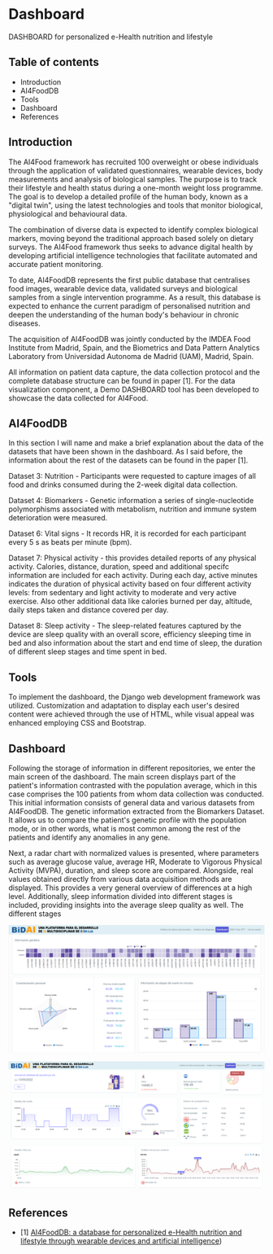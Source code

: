 # Dashboard
DASHBOARD for personalized e-Health nutrition and lifestyle

## Table of contents
- Introduction
- AI4FoodDB
- Tools
- Dashboard
- References

## Introduction


The AI4Food framework has recruited 100 overweight or obese individuals through the application of validated questionnaires, wearable devices, body measurements and analysis of biological samples. The purpose is to track their lifestyle and health status during a one-month weight loss programme. The goal is to develop a detailed profile of the human body, known as a "digital twin", using the latest technologies and tools that monitor biological, physiological and behavioural data.

The combination of diverse data is expected to identify complex biological markers, moving beyond the traditional approach based solely on dietary surveys. The AI4Food framework thus seeks to advance digital health by developing artificial intelligence technologies that facilitate automated and accurate patient monitoring.

To date, AI4FoodDB represents the first public database that centralises food images, wearable device data, validated surveys and biological samples from a single intervention programme. As a result, this database is expected to enhance the current paradigm of personalised nutrition and deepen the understanding of the human body's behaviour in chronic diseases.

The acquisition of AI4FoodDB was jointly conducted by the IMDEA Food Institute from Madrid, Spain, and the Biometrics and Data Pattern Analytics Laboratory from Universidad Autonoma de Madrid (UAM), Madrid, Spain. 

All information on patient data capture, the data collection protocol and the complete database structure can be found in paper [1]. For the data visualization component, a Demo DASHBOARD tool has been developed to showcase the data collected for AI4Food.


## AI4FoodDB
In this section I will name and make a brief explanation about the data of the datasets that have been shown in the dashboard. As I said before, the information about the rest of the datasets can be found in the paper [1].

Dataset 3: Nutrition - Participants were requested to capture images of all food and drinks consumed during the 2-week digital data collection.

Dataset 4: Biomarkers - Genetic information a series of single-nucleotide polymorphisms associated with metabolism, nutrition and immune system deterioration were measured. 

Dataset 6: Vital signs - It records HR, it is recorded for each participant every 5 s as beats per minute (bpm).

Dataset 7: Physical activity - this provides detailed reports of any physical activity. Calories, distance, duration, speed and additional specifc information are included for each activity. During each day, active minutes indicates the duration of physical activity based on four different activity levels: from sedentary and light activity to moderate and very active exercise. Also other additional data like calories burned per day, altitude, daily steps taken and distance covered per day.

Dataset 8: Sleep activity - The sleep-related features captured by the device are sleep quality with an overall score, efficiency sleeping time in bed and also information about the start and end time of sleep, the duration of different sleep stages and time spent in bed.

## Tools
To implement the dashboard, the Django web development framework was utilized. Customization and adaptation to display each user's desired content were achieved through the use of HTML, while visual appeal was enhanced employing CSS and Bootstrap.

## Dashboard

Following the storage of information in different repositories, we enter the main screen of the dashboard. The main screen displays part of the patient's information contrasted with the population average, which in this case comprises the 100 patients from whom data collection was conducted. This initial information consists of general data and various datasets from AI4FoodDB. The genetic information extracted from the Biomarkers Dataset. It allows us to compare the patient's genetic profile with the population mode, or in other words, what is most common among the rest of the patients and identify any anomalies in any gene.

Next, a radar chart with normalized values is presented, where parameters such as average glucose value, average HR, Moderate to Vigorous Physical Activity (MVPA), duration, and sleep score are compared. Alongside, real values obtained directly from various data acquisition methods are displayed. This provides a very general overview of differences at a high level. Additionally, sleep information divided into different stages is included, providing insights into the average sleep quality as well. The different stages 

![](images/ppal_dashboardDEMO.PNG)

![](images/2cap_dashboardDEMO.PNG)

## References
 - [1] [AI4FoodDB: a database for personalized e-Health nutrition and lifestyle through wearable devices and artificial intelligence](https://academic.oup.com/database/article/doi/10.1093/database/baad049/7226275?login=true))
